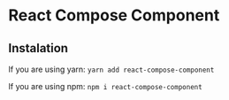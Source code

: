 # React Compose Component




## Instalation

If you are using yarn:
`yarn add react-compose-component`

If you are using npm:
`npm i react-compose-component`
